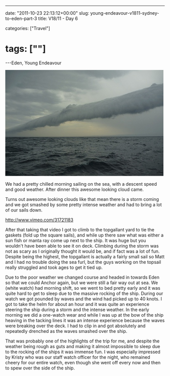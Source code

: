 ---

date: "2011-10-23 22:13:12+00:00"
slug: young-endeavour-v1811-sydney-to-eden-part-3
title: V18/11 - Day 6

categories: ["Travel"]
# tags: [""]
---Eden, Young Endeavour

![Storm Cloud Rolling In](p1080981.jpg)

We had a pretty chilled morning sailing on the sea, with a descent speed and good weather. After dinner this awesome looking cloud came.

Turns out awesome looking clouds like that mean there is a storm coming and we got smashed by some pretty intense weather and had to bring a lot of our sails down.

http://www.vimeo.com/31721183

After that taking that video I got to climb to the topgallant yard to tie the gaskets (fold up the square sails), and while up there saw what was either a sun fish or manta ray come up next to the ship. It was huge but you wouldn't have been able to see it on deck. Climbing during the storm was not as scary as I originally thought it would be, and if fact was a lot of fun. Despite being the highest, the topgallant is actually a fairly small sail so Matt and I had no trouble doing the sea furl, but the guys working on the topsail really struggled and took ages to get it tied up.

Due to the poor weather we changed course and headed in towards Eden so that we could Anchor again, but we were still a fair way out at sea. We (white watch) had morning shift, so we went to bed pretty early and it was quite hard to get to sleep due to the massive rocking of the ship. During our watch we got pounded by waves and the wind had picked up to 40 knots. I got to take the helm for about an hour and it was quite an experience steering the ship during a storm and the intense weather. In the early morning we did a one-watch wear and while I was up at the bow of the ship heaving in the tacking lines it was an intense experience because the waves were breaking over the deck. I had to clip in and got absolutely and repeatedly drenched as the waves smashed over the ship.

That was probably one of the highlights of the trip for me, and despite the weather being rough as guts and making it almost impossible to sleep due to the rocking of the ships it was immense fun. I was especially impressed by Kristy who was our staff watch officer for the night, who remained cheery for our entire watch, even though she went off every now and then to spew over the side of the ship.
